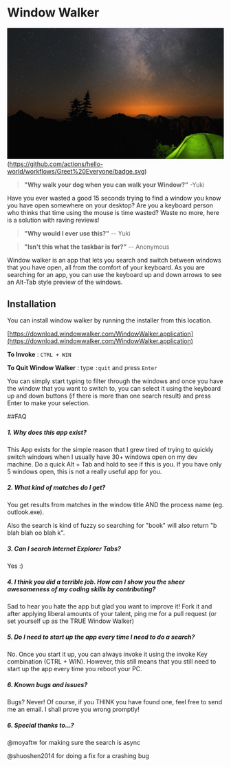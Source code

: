 Window Walker
============
![](Window-Walker.gif)(https://github.com/actions/hello-world/workflows/Greet%20Everyone/badge.svg)

> **"Why walk your dog when you can walk your Window?"** -Yuki

Have you ever wasted a good 15 seconds trying to find a window you know you have open somewhere on your desktop? Are you a keyboard person who thinks that time using the mouse is time wasted? Waste no more, here is a solution with raving reviews!

> **"Why would I ever use this?"** -- Yuki

> **"Isn't this what the taskbar is for?"** -- Anonymous

Window walker is an app that lets you search and switch between windows that you have open, all from the comfort of your keyboard. As you are searching for an app, you can use the keyboard up and down arrows to see an Alt-Tab style preview of the windows.

## Installation

You can install window walker by running the installer from this location. 

[https://download.windowwalker.com/WindowWalker.application](https://download.windowwalker.com/WindowWalker.application)

**To Invoke** :   `CTRL + WIN`

**To Quit Window Walker** : type `:quit` and press `Enter`

You can simply start typing to filter through the windows and once you have the window that you want to switch to, you can select it using the keyboard up and down buttons (if there is more than one search result) and press Enter to make your selection.

##FAQ

##### 1. Why does this app exist?

This App exists for the simple reason that I grew tired of trying to quickly switch windows when I usually have 30+ windows open on my dev machine. Do a quick Alt + Tab and hold to see if this is you. If you have only 5 windows open, this is not a really useful app for you.

##### 2. What kind of matches do I get?

You get results from matches in the window title AND the process name (eg. outlook.exe).

Also the search is kind of fuzzy so searching for "book" will also return "b blah blah oo blah k".

##### 3. Can I search Internet Explorer Tabs?

Yes :)

##### 4. I think you did a terrible job. How can I show you the sheer awesomeness of my coding skills by contributing?

Sad to hear you hate the app but glad you want to improve it! Fork it and after applying liberal amounts of your talent, ping me for a pull request (or set yourself up as the TRUE Window Walker)

##### 5. Do I need to start up the app every time I need to do a search?

No. Once you start it up, you can always invoke it using the invoke Key combination (CTRL + WIN). However, this still means that you still need to start up the app every time you reboot your PC.

##### 6. Known bugs and issues?

Bugs? Never! Of course, if you THINK you have found one, feel free to send me an email. I shall prove you wrong promptly!

##### 6. Special thanks to...?

@moyaftw for making sure the search is async

@shuoshen2014 for doing a fix for a crashing bug

